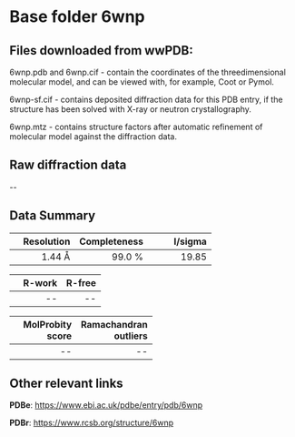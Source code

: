 # Base folder 6wnp

## Files downloaded from wwPDB:

6wnp.pdb and 6wnp.cif - contain the coordinates of the threedimensional molecular model, and can be viewed with, for example, Coot or Pymol.

6wnp-sf.cif - contains deposited diffraction data for this PDB entry, if the structure has been solved with X-ray or neutron crystallography.

6wnp.mtz - contains structure factors after automatic refinement of molecular model against the diffraction data.

## Raw diffraction data

--<br> 

## Data Summary
|   | Resolution | Completeness| I/sigma |
|---|-------------:|----------------:|--------------:|
|   |1.44 Å|99.0  %|<img width=50/>19.85|

|   | **R-work**| **R-free**   
|---|-------------:|----------------:|           
||--|--|

|   |**MolProbity<br>score**| **Ramachandran<br>outliers** 
|---|-------------:|----------------:|
||--|--|

 

 



## Other relevant links 
**PDBe**:  https://www.ebi.ac.uk/pdbe/entry/pdb/6wnp
 
**PDBr**: https://www.rcsb.org/structure/6wnp 

